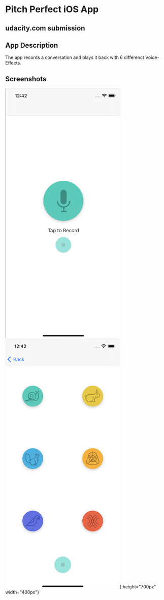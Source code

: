 # Pitch Perfect iOS App
## udacity.com submission

## App Description

The app records a conversation and plays it back with 6 differenct Voice-Effects.

## Screenshots
![record screen](Images/Pitch-Perfect-Record-Screen.png)
![playback screen](Images/Pitch-Perfect-Playback-Screen.png){:height="700px" width="400px"}
